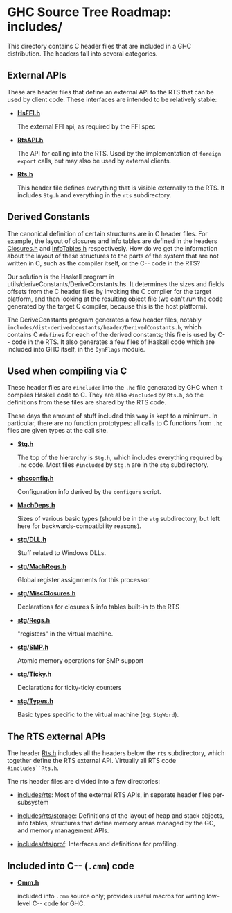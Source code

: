 # GHC Source Tree Roadmap: includes/


This directory contains C header files that are included in a GHC
distribution.  The headers fall into several categories.

## External APIs


These are header files that define an external API to the RTS that can
be used by client code.  These interfaces are intended to be
relatively stable:

- **[HsFFI.h](https://gitlab.haskell.org/ghc/ghc/tree/master/includes/HsFFI.h)**

  The external FFI api, as required by the FFI spec

- **[RtsAPI.h](https://gitlab.haskell.org/ghc/ghc/tree/master/includes/RtsAPI.h)**

  The API for calling into the RTS.  Used by the implementation
of `foreign export` calls, but may also be used by external
clients.

- **[Rts.h](https://gitlab.haskell.org/ghc/ghc/tree/master/includes/Rts.h)**

  This header file defines everything that is visible
externally to the RTS.  It includes `Stg.h` and everything
in the `rts` subdirectory.

## Derived Constants


The canonical definition of certain structures are in C header files.
For example, the layout of closures and info tables are defined in the
headers [Closures.h](https://gitlab.haskell.org/ghc/ghc/tree/master/includes/rts/storage/Closures.h)[](/trac/ghc/export/HEAD/ghc/includes/rts/storage/Closures.h) and
[InfoTables.h](https://gitlab.haskell.org/ghc/ghc/tree/master/includes/rts/storage/InfoTables.h)[](/trac/ghc/export/HEAD/ghc/includes/rts/storage/InfoTables.h) respectivesly.  How do we get the information about the
layout of these structures to the parts of the system that are not
written in C, such as the compiler itself, or the C-- code in the RTS?


Our solution is the Haskell program in utils/deriveConstants/DeriveConstants.hs.
It determines the sizes and fields offsets from the C header files by invoking the C compiler for the target platform, and then looking at the resulting object file (we can't *run* the code generated by the target C compiler, because this is the host platform).


The DeriveConstants program generates a few header files, notably `includes/dist-derivedconstants/header/DerivedConstants.h`, which contains C `#define`s for each of the derived constants; this file is used by C-- code in the RTS.  It also generates a few files of Haskell code which are included into GHC itself, in the `DynFlags` module.

## Used when compiling via C


These header files are `#included` into the `.hc` file
generated by GHC when it compiles Haskell code to C.  They are also
`#included` by `Rts.h`, so the definitions from these files are shared
by the RTS code.


These days the amount of stuff included this way is kept to a minimum.
In particular, there are no function prototypes: all calls to C
functions from `.hc` files are given types at the call site.

- **[Stg.h](https://gitlab.haskell.org/ghc/ghc/tree/master/includes/Stg.h)**

  The top of the hierarchy is `Stg.h`, which includes everything
required by `.hc` code.  Most files `#included` by `Stg.h` are in the `stg` subdirectory.

- **[ghcconfig.h](https://gitlab.haskell.org/ghc/ghc/tree/master/includes/ghcconfig.h)**

  Configuration info derived by the `configure` script.

- **[MachDeps.h](https://gitlab.haskell.org/ghc/ghc/tree/master/includes/MachDeps.h)**

  Sizes of various basic types (should be in the `stg` subdirectory,
but left here for backwards-compatibility reasons).

- **[stg/DLL.h](https://gitlab.haskell.org/ghc/ghc/tree/master/includes/stg/DLL.h)**

  Stuff related to Windows DLLs.

- **[stg/MachRegs.h](https://gitlab.haskell.org/ghc/ghc/tree/master/includes/stg/MachRegs.h)**

  Global register assignments for this processor.

- **[stg/MiscClosures.h](https://gitlab.haskell.org/ghc/ghc/tree/master/includes/stg/MiscClosures.h)**

  Declarations for closures & info tables built-in to the RTS

- **[stg/Regs.h](https://gitlab.haskell.org/ghc/ghc/tree/master/includes/stg/Regs.h)**

  "registers" in the virtual machine.

- **[stg/SMP.h](https://gitlab.haskell.org/ghc/ghc/tree/master/includes/stg/SMP.h)**

  Atomic memory operations for SMP support

- **[stg/Ticky.h](https://gitlab.haskell.org/ghc/ghc/tree/master/includes/stg/Ticky.h)**

  Declarations for ticky-ticky counters

- **[stg/Types.h](https://gitlab.haskell.org/ghc/ghc/tree/master/includes/stg/Types.h)**

  Basic types specific to the virtual machine (eg. `StgWord`).


## The RTS external APIs


The header [Rts.h](https://gitlab.haskell.org/ghc/ghc/tree/master/includes/Rts.h)[](/trac/ghc/export/HEAD/ghc/includes/Rts.h)
includes all the headers below the `rts` subdirectory, which together
define the RTS external API.  Virtually all RTS code `#includes``Rts.h`.


The rts header files are divided into a few directories:

- [includes/rts](https://gitlab.haskell.org/ghc/ghc/tree/master/includes/rts): Most of
  the external RTS APIs, in separate header files per-subsystem

- [includes/rts/storage](https://gitlab.haskell.org/ghc/ghc/tree/master/includes/rts/storage): Definitions of the layout of heap and stack
  objects, info tables, structures that define memory areas managed
  by the GC, and memory management APIs.

- [includes/rts/prof](https://gitlab.haskell.org/ghc/ghc/tree/master/includes/rts/prof):
  Interfaces and definitions for profiling.

## Included into C-- (`.cmm`) code

- **[Cmm.h](https://gitlab.haskell.org/ghc/ghc/tree/master/includes/Cmm.h)**

  included into `.cmm` source only; provides useful macros for writing
low-level C-- code for GHC.
